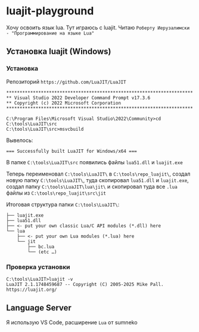 # luajit-playground

Хочу освоить язык lua. Тут играюсь с luajit. Читаю `Роберту Иерузалимски - "Программирование на языке Lua"`

## Установка luajit (Windows)

### Установка

Репозиторий `https://github.com/LuaJIT/LuaJIT`

```
**********************************************************************
** Visual Studio 2022 Developer Command Prompt v17.3.6
** Copyright (c) 2022 Microsoft Corporation
**********************************************************************

C:\Program Files\Microsoft Visual Studio\2022\Community>cd C:\tools\LuaJIT\src
C:\tools\LuaJIT\src>msvcbuild
```

Вывелось:

```
=== Successfully built LuaJIT for Windows/x64 ===
```

В папке `C:\tools\LuaJIT\src` появились файлы `lua51.dll` и `luajit.exe`

Теперь переименовал `C:\tools\LuaJIT\` в `C:\tools\repo_luajit\`, создал новую папку `C:\tools\LuaJIT\`, туда скопировал `lua51.dll` и `luajit.exe`, создал папку `C:\tools\LuaJIT\lua\jit\` и скопировал туда все `.lua` файлы из  `C:\tools\repo_luajit\src\jit`

Итоговая структура папки `C:\tools\LuaJIT\`:

```
├── luajit.exe
├── lua51.dll
├── <- put your own classic Lua/C API modules (*.dll) here
└── lua
    ├── <- put your own Lua modules (*.lua) here
    └── jit
        ├── bc.lua
        └── (etc …)
```

### Проверка установки

```
C:\tools\LuaJIT>luajit -v
LuaJIT 2.1.1748459687 -- Copyright (C) 2005-2025 Mike Pall. https://luajit.org/
```

## Language Server

Я использую VS Code, расширение `Lua` от sumneko